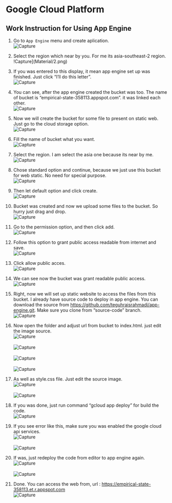 # Google Cloud Platform

## Work Instruction for Using App Engine

1. Go to ```App Engine``` menu and create aplication.
<br> ![Capture](Material/1.png) <br>

2. Select the region which near by you. For me its asia-southeast-2 region.
<br> !Capture](Material/2.png) <br>

3. If you was entered to this display, it mean app engine set up was finished. Just click “I’ll do this letter”.
<br> ![Capture](Material/3.png) <br>

4. You can see, after the app engine created the bucket was too. The name of bucket is “empirical-state-358113.appspot.com”. it was linked each other.
<br> ![Capture](Material/4.png) <br>

5. Now we will create the bucket for some file to present on static web. Just go to the cloud storage option.
<br> ![Capture](Material/5.png) <br>

6. Fill the name of bucket what you want.
<br> ![Capture](Material/6.png) <br>

7. Select the region. I am select the asia one because its near by me.
<br> ![Capture](Material/7.png) <br>

8. Chose standard option and continue, because we just use this bucket for web static. No need for special purpose.
<br> ![Capture](Material/8.png) <br>

9. Then let default option and click create.
<br> ![Capture](Material/9.png) <br>

10. Bucket was created and now we upload some files to the bucket. So hurry just drag and drop.
<br> ![Capture](Material/10.png) <br>

11. Go to the permission option, and then click add.
<br> ![Capture](Material/11.png) <br>

12. Follow this option to grant public access readable from internet and save.
<br> ![Capture](Material/12.png) <br>

13. Click allow public acces.
<br> ![Capture](Material/13.png) <br>

14. We can see now the bucket was grant readable public access.
<br> ![Capture](Material/14.png) <br>

15. Right, now we will set up static website to access the files from this bucket. I already have source code to deploy in app engine. You can download the source from https://github.com/teguhraisrahmadi/app-engine.git. Make sure you clone from “source-code” branch.
<br> ![Capture](Material/15.png) <br>

16. Now open the folder and adjust url from bucket to index.html. just edit the image source.
<br> ![Capture](Material/16.png) <br>
<br> ![Capture](Material/17.png) <br>
<br> ![Capture](Material/18.png) <br>
<br> ![Capture](Material/19.png) <br>

17. As well as style.css file. Just edit the source image.
<br> ![Capture](Material/20.png) <br>
<br> ![Capture](Material/21.png) <br>

18. If you was done, just run command “gcloud app deploy” for build the code.
<br> ![Capture](Material/22.png) <br>

19. If you see error like this, make sure you was enabled the google cloud api services. 
<br> ![Capture](Material/23.png) <br>
<br> ![Capture](Material/24.png) <br>

20. If was, just redeploy the code from editor to app engine again.
<br> ![Capture](Material/25.png) <br>
<br> ![Capture](Material/26.png) <br>

21. Done. You can access the web from, url : https://empirical-state-358113.et.r.appspot.com
<br> ![Capture](Material/27.png) <br>
